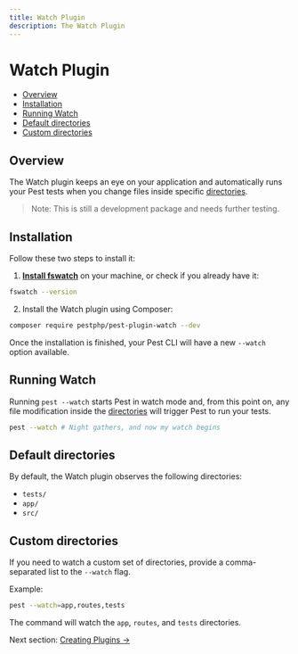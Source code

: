 ```yaml
---
title: Watch Plugin
description: The Watch Plugin
---
```


# Watch Plugin

- [Overview](#overview)
- [Installation](#installation)
- [Running Watch](#running-watch)
- [Default directories](#default-directories)
- [Custom directories](#custom-directories)

<a name="overview"></a>
## Overview

The Watch plugin keeps an eye on your application and automatically runs your Pest tests when you change files inside specific [directories](#default-directories).

> Note: This is still a development package and needs further testing.

<a name="installation"></a>
## Installation 

Follow these two steps to install it:

1. [**Install fswatch**](https://github.com/emcrisostomo/fswatch#getting-fswatch) on your machine, or check if you already have it:

```bash
fswatch --version
```

2. Install the Watch plugin using Composer:

```bash
composer require pestphp/pest-plugin-watch --dev
```

Once the installation is finished, your Pest CLI will have a new `--watch`  option available.

<a name="running-watch"></a>
## Running Watch

Running `pest --watch` starts Pest in watch mode and, from this point on, any file modification inside the [directories](#default-directories) will trigger Pest to run your tests.

```bash
pest --watch # Night gathers, and now my watch begins
```

<a name="default-directories"></a>
## Default directories

By default, the Watch plugin observes the following directories:

- `tests/`
- `app/`
- `src/`

<a name="custom-directories"></a>
## Custom directories

If you need to watch a custom set of directories, provide a comma-separated list to the `--watch` flag.

Example:

```bash
pest --watch=app,routes,tests
```

The command will watch the `app`, `routes`, and `tests` directories.

Next section: [Creating Plugins →](/docs/plugins/creating-plugins)
